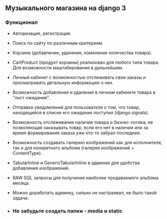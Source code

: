 ## Музыкального магазина на django 3
### Функционал
* Авторизация, регистрация.
* Поиск по сайту по различным критериям.
* Корзина (добавление, удаление, изменение количества товара).
* CartProduct (продукт корзины) реализован для любого типа товара. Для возможности маштабирования в дальнейшем.
* Личный кабинет с возможностью отслеживать свои заказы и просматривать детальную информацию о них.
* Возможность добавления и удаления в личном кабинете товара в "лист ожидания".
* Отправка уведомлений для пользователя о том, что товар, находящийся в списке его ожидания поступил (django signals).
* Возможность отслеживания наличия товара и бизнес-логика, не позволяющая заказывать товар, если его нет в наличии или за время формирования заказа уже кто-то забрал последнее.
* Возможность создавать галерею изображений как для исполнителя, так и для конкретного альбома (галерея изображений + ContentType).
* TabularInline и GenericTabularInline в админке для удобства добавления изображений.
* RAW SQL запросы для получения наиболее продаваемого альбома месяца.
* Можно доработать админку, сильно не настраивал, не было такой задачи.


* ### Не забудьте создать папки - media и static

